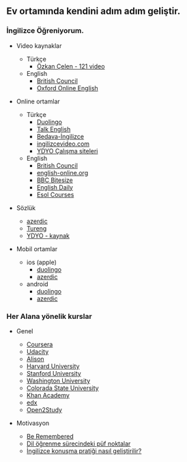 Ev ortamında kendini adım adım geliştir.
-------------------


### İngilizce Öğreniyorum. 
	
* Video kaynaklar
	* Türkçe
		* [Özkan Çelen - 121 video](https://www.youtube.com/watch?v=RVfWnSL8JHs&list=PLfeJ3p63G20IilOBaFIM74outExcCmrOX) 
	* English
		* [British Council](https://www.youtube.com/user/BritishCouncilLE/playlists)
		* [Oxford Online English](https://www.youtube.com/user/oxfordonlineenglish/playlists)
* Online ortamlar
	* Türkçe
		* [Duolingo](https://tr.duolingo.com/)
		* [Talk English](http://tr.talkenglish.com/)
		* [Bedava-İngilizce](http://www.bedava-ingilizce.com/)
		* [ingilizcevideo.com](http://www.ingilizcevideo.com/)
		* [YDYO Çalışma siteleri](http://www.pau.edu.tr/ydyo/tr/sayfa/ingilizce-calisma-siteleri)
	* English
		* [British Council](http://learnenglish.britishcouncil.org/en)
		* [english-online.org](http://www.english-online.org.uk/)
		* [BBC Bitesize](http://www.bbc.co.uk/education/subjects/zt3rkqt)
		* [English Daily](http://www.english-daily.com/)
		* [Esol Courses](http://www.esolcourses.com/)

* Sözlük
	* [azerdic](https://azerdict.com/)
	* [Tureng](http://tureng.com/tr/turkce-ingilizce)
	* [YDYO - kaynak](http://www.pau.edu.tr/ydyo/tr/sayfa/sozluk)

* Mobil ortamlar
	* ios (apple)
		* [duolingo](https://itunes.apple.com/tr/app/duolingo-learn-languages-for/id570060128?mt=8)
		* [azerdic](https://itunes.apple.com/us/app/azerdict/id467051525)
	* android
		* [duolingo](https://play.google.com/store/apps/details?id=com.duolingo&hl=tr)
		* [azerdic](https://play.google.com/store/apps/details?id=com.amidos.android.azerdict)

### Her Alana yönelik kurslar

* Genel
	* [Coursera](https://www.coursera.org)
	* [Udacity](https://www.udacity.com/courses/all)
	* [Alison](https://alison.com/)
	* [Harvard University](http://www.harvard.edu/about-harvard/frequently-asked-questions/faq-free-courses)
	* [Stanford University](http://scpd.stanford.edu/university-online-courses.jsp?gclid=CKnw4Nuaj64CFSwDQAodlCz7gg)
	* [Washington University](http://www.pce.uw.edu/online/free-courses/)
	* [Colorada State University](http://www.online.colostate.edu/)
	* [Khan Academy](https://tr.khanacademy.org/)
	* [edx](https://www.edx.org/verified-certificate)
	* [Open2Study](https://www.open2study.com/courses)

* Motivasyon 
	* [Be Remembered](https://www.youtube.com/watch?v=Cz3q1R0oHmE)
	* [Dil öğrenme sürecindeki püf noktalar](https://www.youtube.com/watch?v=5J95U5DxVx4)
	* [İngilizce konuşma pratiği nasıl geliştirilir?](https://www.youtube.com/watch?v=6dnMHvlFg3g)